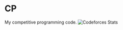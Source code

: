 # CP
My competitive programming code.
![Codeforces Stats](https://codeforces-readme-stats.vercel.app/api/card?username=saltyy)
